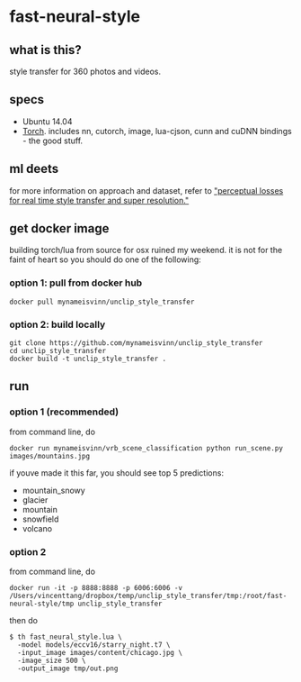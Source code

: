 # fast-neural-style

## what is this?
style transfer for 360 photos and videos. 

## specs
* Ubuntu 14.04
* [Torch](http://torch.ch/). includes nn, cutorch, image, lua-cjson, cunn and cuDNN bindings - the good stuff.

## ml deets
for more information on approach and dataset, refer to ["perceptual losses for real time style transfer and super resolution."](https://cs.stanford.edu/people/jcjohns/eccv16/)

## get docker image

building torch/lua from source for osx ruined my weekend. it is not for the faint of heart so you should do one of the following:

### option 1: pull from docker hub

```
docker pull mynameisvinn/unclip_style_transfer
```

### option 2: build locally
```
git clone https://github.com/mynameisvinn/unclip_style_transfer
cd unclip_style_transfer
docker build -t unclip_style_transfer .
```

## run

### option 1 (recommended)

from command line, do

```
docker run mynameisvinn/vrb_scene_classification python run_scene.py images/mountains.jpg

```
if youve made it this far, you should see top 5 predictions: 

* mountain_snowy
* glacier
* mountain
* snowfield
* volcano

### option 2

from command line, do

```
docker run -it -p 8888:8888 -p 6006:6006 -v /Users/vincenttang/dropbox/temp/unclip_style_transfer/tmp:/root/fast-neural-style/tmp unclip_style_transfer
```

then do

```
$ th fast_neural_style.lua \
  -model models/eccv16/starry_night.t7 \
  -input_image images/content/chicago.jpg \
  -image_size 500 \
  -output_image tmp/out.png
```
